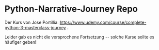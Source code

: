 # Python-Narrative-Journey Repo


Der Kurs von Jose Portillia: https://www.udemy.com/course/complete-python-3-masterclass-journey .


Leider gab es nicht die versprochene Fortsetzung -- solche Kurse sollte es häufiger geben!
